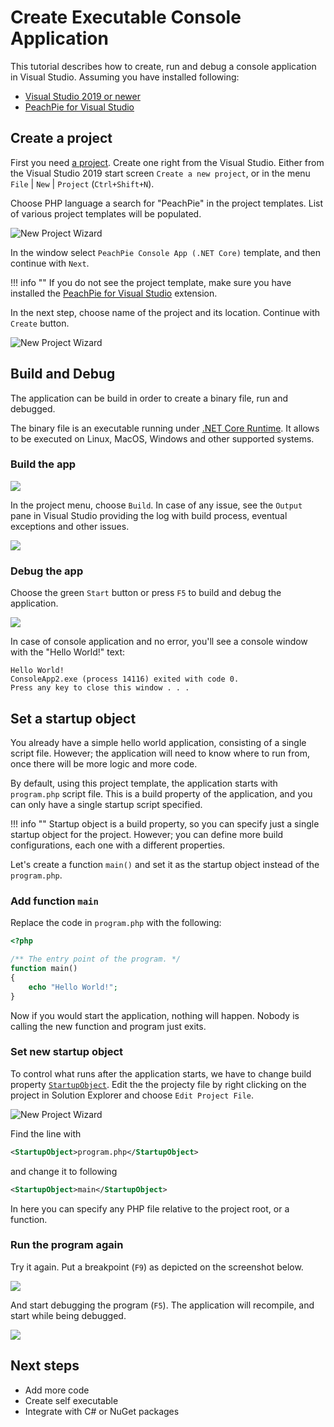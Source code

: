 # Create Executable Console Application

This tutorial describes how to create, run and debug a console application in Visual Studio. Assuming you have installed following:

- [Visual Studio 2019 or newer](https://visualstudio.microsoft.com/downloads/)
- [PeachPie for Visual Studio](https://marketplace.visualstudio.com/items?itemName=iolevel.peachpie-vs)

## Create a project

First you need [a project](/php/msbuild/). Create one right from the Visual Studio. Either from the Visual Studio 2019 start screen `Create a new project`, or in the menu `File` | `New` | `Project` (`Ctrl+Shift+N`).

Choose PHP language a search for "PeachPie" in the project templates. List of various project templates will be populated.

![New Project Wizard](/img/vs-new-project.png)

In the window select `PeachPie Console App (.NET Core)` template, and then continue with `Next`.

!!! info ""
    If you do not see the project template, make sure you have installed the [PeachPie for Visual Studio](https://marketplace.visualstudio.com/items?itemName=iolevel.peachpie-vs) extension.

In the next step, choose name of the project and its location. Continue with `Create` button.

![New Project Wizard](/img/vs-empty-console-app.png)

## Build and Debug

The application can be build in order to create a binary file, run and debugged.

The binary file is an executable running under [.NET Core Runtime](https://dotnet.microsoft.com/download). It allows to be executed on Linux, MacOS, Windows and other supported systems.

### Build the app

![](/img/vs-build-menu.png)

In the project menu, choose `Build`. In case of any issue, see the `Output` pane in Visual Studio providing the log with build process, eventual exceptions and other issues.

![](/img/vs-build-output.png)

### Debug the app

Choose the green `Start` button or press `F5` to build and debug the application.

![](/img/vs-program-debug-button.png)

In case of console application and no error, you'll see a console window with the "Hello World!" text:

```shell
Hello World!
ConsoleApp2.exe (process 14116) exited with code 0.
Press any key to close this window . . .
```

## Set a startup object

You already have a simple hello world application, consisting of a single script file. However; the application will need to know where to run from, once there will be more logic and more code.

By default, using this project template, the application starts with `program.php` script file. This is a build property of the application, and you can only have a single startup script specified.

!!! info ""
    Startup object is a build property, so you can specify just a single startup object for the project. However; you can define more build configurations, each one with a different properties.

Let's create a function `main()` and set it as the startup object instead of the `program.php`.

### Add function `main`

Replace the code in `program.php` with the following:

```php
<?php

/** The entry point of the program. */
function main()
{
    echo "Hello World!";
}

```

Now if you would start the application, nothing will happen. Nobody is calling the new function and program just exits.

### Set new startup object

To control what runs after the application starts, we have to change build property [`StartupObject`](/php/msbuild/#startupobject). Edit the the projecty file by right clicking on the project in Solution Explorer and choose `Edit Project File`.

![New Project Wizard](/img/vs-edit-project-menu.png)

Find the line with

```xml
<StartupObject>program.php</StartupObject>
```

and change it to following

 ```xml
<StartupObject>main</StartupObject>
```

In here you can specify any PHP file relative to the project root, or a function.

### Run the program again

Try it again. Put a breakpoint (`F9`) as depicted on the screenshot below.

![](/img/vs-program-php.png)

And start debugging the program (`F5`). The application will recompile, and start while being debugged.

![](/img/vs-program-php-debug.png)

## Next steps

- Add more code
- Create self executable
- Integrate with C# or NuGet packages
